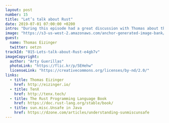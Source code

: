 ```yaml
---
layout: post
number: 15
title: "Let’s talk about Rust"
date: 2019-07-01 07:00:00 +0200
intro: "During this episode had a great discussion with Thomas about the programming language Rust. Why his teams uses it for all their projects, where he sees the main benefits and how it is comparable to other programming languages. As a bonus, he gave us a few tips on how to start if you want to learn this promising stuff."
image: "https://s3-us-west-2.amazonaws.com/anchor-generated-image-bank/production/podcast_uploaded_episode400/1439931/1439931-1561961486429-1b2dae5898577.jpg"
guest:
  name: Thomas Eizinger
  twitter: oetzn
trackId: "015-Lets-talk-about-Rust-e4gb7v"
imageCopyright:
  author: "Arty Guerillas"
  photoLink: "https://flic.kr/p/5EHehw"
  licenseLink: "https://creativecommons.org/licenses/by-nd/2.0/"
links:
  - title: Thomas Eizinger
    href: http://eizinger.io/
  - title: TenX
    href: http://tenx.tech/
  - title: The Rust Programming Language Book
    href: https://doc.rust-lang.org/stable/book/
  - title: sun.misc.Unsafe in Java
    href: https://dzone.com/articles/understanding-sunmiscunsafe
---
```

